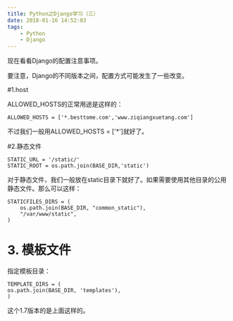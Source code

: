 ```yaml
---
title: Python之Django学习（三）
date: 2018-01-16 14:52:03
tags:
	- Python
	- Django
---
```




现在看看Django的配置注意事项。

要注意，Django的不同版本之间，配置方式可能发生了一些改变。

#1.host

ALLOWED_HOSTS的正常用途是这样的：

```
ALLOWED_HOSTS = ['*.besttome.com','www.ziqiangxuetang.com']
```

不过我们一般用ALLOWED_HOSTS = ['*']就好了。

#2.静态文件 

```
STATIC_URL = '/static/'
STATIC_ROOT = os.path.join(BASE_DIR,'static')
```

对于静态文件，我们一般放在static目录下就好了。如果需要使用其他目录的公用静态文件。那么可以这样：

```
STATICFILES_DIRS = (
	os.path.join(BASE_DIR, "common_static"),
	"/var/www/static",
)
```

# 3. 模板文件

指定模板目录：

```
TEMPLATE_DIRS = (
os.path.join(BASE_DIR, 'templates'),
)
```

这个1.7版本的是上面这样的。



